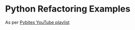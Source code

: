 # Python Refactoring Examples

As per [Pybites YouTube playlist](https://www.youtube.com/playlist?list=PLhaG3iqe9VDbnwM-LA1zkIgBQZFthvHTk)
